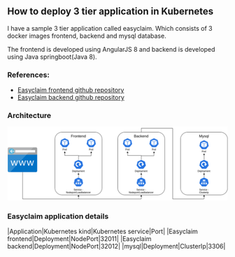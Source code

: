 ## How to deploy 3 tier application in Kubernetes

I have a sample 3 tier application called easyclaim. Which consists of 3 docker images frontend, backend and mysql database.

The frontend is developed using AngularJS 8 and backend is developed using Java springboot(Java 8).

### References:
* [Easyclaim frontend github repository](https://github.com/vigneshsweekaran/easyclaim-frontend) 
* [Easyclaim backend github repository](https://github.com/vigneshsweekaran/easyclaim-backend)

### Architecture
![kubernetes](/content/kubernetes/tutorials/images/sample-application/3-tier/easyclaim-nodeport-mysql-deploy.png)

### Easyclaim application details
|Application|Kubernetes kind|Kubernetes service|Port|
|Easyclaim frontend|Deployment|NodePort|32011|
|Easyclaim backend|Deployment|NodePort|32012|
|mysql|Deployment|ClusterIp|3306|